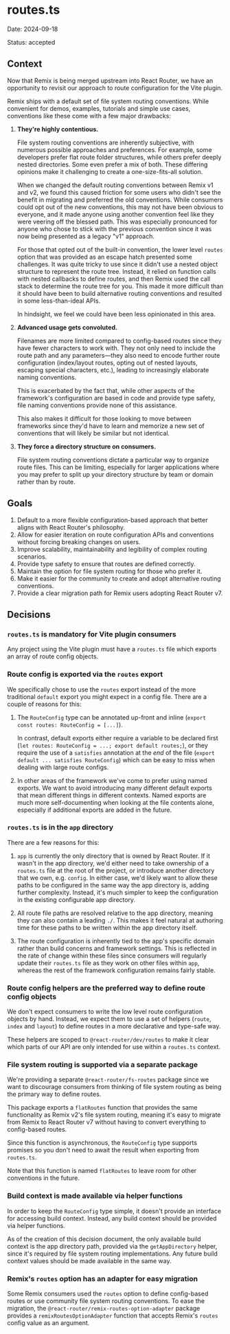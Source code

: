 # routes.ts

Date: 2024-09-18

Status: accepted

## Context

Now that Remix is being merged upstream into React Router, we have an opportunity to revisit our approach to route configuration for the Vite plugin.

Remix ships with a default set of file system routing conventions. While convenient for demos, examples, tutorials and simple use cases, conventions like these come with a few major drawbacks:

1. **They're highly contentious.**

   File system routing conventions are inherently subjective, with numerous possible approaches and preferences. For example, some developers prefer flat route folder structures, while others prefer deeply nested directories. Some even prefer a mix of both. These differing opinions make it challenging to create a one-size-fits-all solution.

   When we changed the default routing conventions between Remix v1 and v2, we found this caused friction for some users who didn't see the benefit in migrating and preferred the old conventions. While consumers could opt out of the new conventions, this may not have been obvious to everyone, and it made anyone using another convention feel like they were veering off the blessed path. This was especially pronounced for anyone who chose to stick with the previous convention since it was now being presented as a legacy "v1" approach.

   For those that opted out of the built-in convention, the lower level `routes` option that was provided as an escape hatch presented some challenges. It was quite tricky to use since it didn't use a nested object structure to represent the route tree. Instead, it relied on function calls with nested callbacks to define routes, and then Remix used the call stack to determine the route tree for you. This made it more difficult than it should have been to build alternative routing conventions and resulted in some less-than-ideal APIs.

   In hindsight, we feel we could have been less opinionated in this area.

2. **Advanced usage gets convoluted.**

   Filenames are more limited compared to config-based routes since they have fewer characters to work with. They not only need to include the route path and any parameters—they also need to encode further route configuration (index/layout routes, opting out of nested layouts, escaping special characters, etc.), leading to increasingly elaborate naming conventions.

   This is exacerbated by the fact that, while other aspects of the framework's configuration are based in code and provide type safety, file naming conventions provide none of this assistance.

   This also makes it difficult for those looking to move between frameworks since they'd have to learn and memorize a new set of conventions that will likely be similar but not identical.

3. **They force a directory structure on consumers.**

   File system routing conventions dictate a particular way to organize route files. This can be limiting, especially for larger applications where you may prefer to split up your directory structure by team or domain rather than by route.

## Goals

1. Default to a more flexible configuration-based approach that better aligns with React Router's philosophy.
2. Allow for easier iteration on route configuration APIs and conventions without forcing breaking changes on users.
3. Improve scalability, maintainability and legibility of complex routing scenarios.
4. Provide type safety to ensure that routes are defined correctly.
5. Maintain the option for file system routing for those who prefer it.
6. Make it easier for the community to create and adopt alternative routing conventions.
7. Provide a clear migration path for Remix users adopting React Router v7.

## Decisions

### `routes.ts` is mandatory for Vite plugin consumers

Any project using the Vite plugin must have a `routes.ts` file which exports an array of route config objects.

### Route config is exported via the `routes` export

We specifically chose to use the `routes` export instead of the more traditional `default` export you might expect in a config file. There are a couple of reasons for this:

1. The `RouteConfig` type can be annotated up-front and inline (`export const routes: RouteConfig = [...]`).

   In contrast, default exports either require a variable to be declared first (`let routes: RouteConfig = ...; export default routes;`), or they require the use of a `satisfies` annotation at the _end_ of the file (`export default ... satisfies RouteConfig`) which can be easy to miss when dealing with large route configs.

2. In other areas of the framework we've come to prefer using named exports. We want to avoid introducing many different default exports that mean different things in different contexts. Named exports are much more self-documenting when looking at the file contents alone, especially if additional exports are added in the future.

### `routes.ts` is in the `app` directory

There are a few reasons for this:

1. `app` is currently the only directory that is owned by React Router. If it wasn't in the app directory, we'd either need to take ownership of a `routes.ts` file at the root of the project, or introduce another directory that we own, e.g. `config`. In either case, we'd likely want to allow these paths to be configured in the same way the app directory is, adding further complexity. Instead, it's much simpler to keep the configuration in the existing configurable app directory.

2. All route file paths are resolved relative to the app directory, meaning they can also contain a leading `./`. This makes it feel natural at authoring time for these paths to be written within the app directory itself.

3. The route configuration is inherently tied to the app's specific domain rather than build concerns and framework settings. This is reflected in the rate of change within these files since consumers will regularly update their `routes.ts` file as they work on other files within `app`, whereas the rest of the framework configuration remains fairly stable.

### Route config helpers are the preferred way to define route config objects

We don't expect consumers to write the low level route configuration objects by hand. Instead, we expect them to use a set of helpers (`route`, `index` and `layout`) to define routes in a more declarative and type-safe way.

These helpers are scoped to `@react-router/dev/routes` to make it clear which parts of our API are only intended for use within a `routes.ts` context.

### File system routing is supported via a separate package

We're providing a separate `@react-router/fs-routes` package since we want to discourage consumers from thinking of file system routing as being the primary way to define routes.

This package exports a `flatRoutes` function that provides the same functionality as Remix v2's file system routing, meaning it's easy to migrate from Remix to React Router v7 without having to convert everything to config-based routes.

Since this function is asynchronous, the `RouteConfig` type supports promises so you don't need to await the result when exporting from `routes.ts`.

Note that this function is named `flatRoutes` to leave room for other conventions in the future.

### Build context is made available via helper functions

In order to keep the `RouteConfig` type simple, it doesn't provide an interface for accessing build context. Instead, any build context should be provided via helper functions.

As of the creation of this decision document, the only available build context is the app directory path, provided via the `getAppDirectory` helper, since it's required by file system routing implementations. Any future build context values should be made available in the same way.

### Remix's `routes` option has an adapter for easy migration

Some Remix consumers used the `routes` option to define config-based routes or use community file system routing conventions. To ease the migration, the `@react-router/remix-routes-option-adapter` package provides a `remixRoutesOptionAdapter` function that accepts Remix's `routes` config value as an argument.
